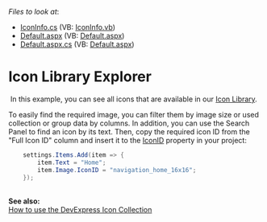 <!-- default file list -->
*Files to look at*:

* [IconInfo.cs](./CS/App_Code/IconInfo.cs) (VB: [IconInfo.vb](./VB/App_Code/IconInfo.vb))
* [Default.aspx](./CS/Default.aspx) (VB: [Default.aspx](./VB/Default.aspx))
* [Default.aspx.cs](./CS/Default.aspx.cs) (VB: [Default.aspx](./VB/Default.aspx))
<!-- default file list end -->
# Icon Library Explorer


<p> In this example, you can see all icons that are available in our <a href="https://documentation.devexpress.com/#AspNet/CustomDocument15861">Icon Library</a>.</p>
<p>To easily find the required image, you can filter them by image size or used collection or group data by columns. In addition, you can use the Search Panel to find an icon by its text. Then, copy the required icon ID from the "Full Icon ID" column and insert it to the <a href="https://documentation.devexpress.com/#AspNet/DevExpressWebImagePropertiesBase_IconIDtopic">IconID</a> property in your project:</p>


```cs
    settings.Items.Add(item => {
        item.Text = "Home";
        item.Image.IconID = "navigation_home_16x16";
    });
```


<p><br><strong>See also:</strong><br><a href="https://www.devexpress.com/Support/Center/p/T501932">How to use the DevExpress Icon Collection</a></p>

<br/>


